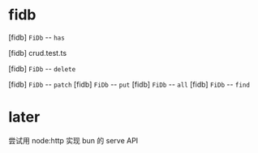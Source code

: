 # fidb

[fidb] `FiDb` -- `has`

[fidb] crud.test.ts

[fidb] `FiDb` -- `delete`

[fidb] `FiDb` -- `patch`
[fidb] `FiDb` -- `put`
[fidb] `FiDb` -- `all`
[fidb] `FiDb` -- `find`

# later

尝试用 node:http 实现 bun 的 serve API
